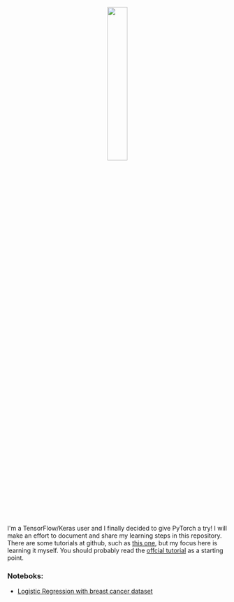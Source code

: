 <p align="center"><img width="30%" src="http://pytorch.org/tutorials/_static/pytorch-logo-dark.svg" /></p>

I'm a TensorFlow/Keras user and I finally decided to give PyTorch a try! I will make an effort to document and share my learning steps in this repository. There are some tutorials at github, such as [this one](https://github.com/yunjey/pytorch-tutorial), but my focus here is learning it myself. You should probably read the [offcial tutorial](http://pytorch.org/tutorials) as a starting point.


### Noteboks:

* [Logistic Regression with breast cancer dataset](https://github.com/arturml/learning-pytorch/blob/master/notebooks/logistic-regression.ipynb)
